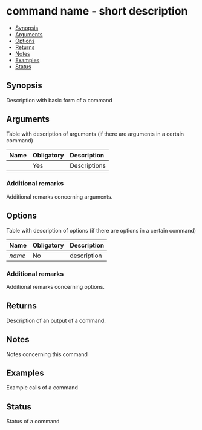 # command name - short description

- [Synopsis](#synopsis)  
- [Arguments](#arguments)  
- [Options](#options)
- [Returns](#returns)
- [Notes](#notes)  
- [Examples](#examples)  
- [Status](#status)

## Synopsis

Description with basic form of a command

## Arguments

Table with description of arguments (if there are arguments in a certain command)

| Name | Obligatory | Description |
|:--- |:--- |:--- |
|_<name>_ | Yes | Descriptions |

### Additional remarks

Additional remarks concerning arguments.

## Options

Table with description of options (if there are options in a certain command)

| Name | Obligatory | Description | 
|:--- |:--- |:--- |
|_name_ | No | description |


### Additional remarks

Additional remarks concerning options.

## Returns

Description of an output of a command. 

## Notes

Notes concerning this command

## Examples

Example calls of a command

## Status

Status of a command
